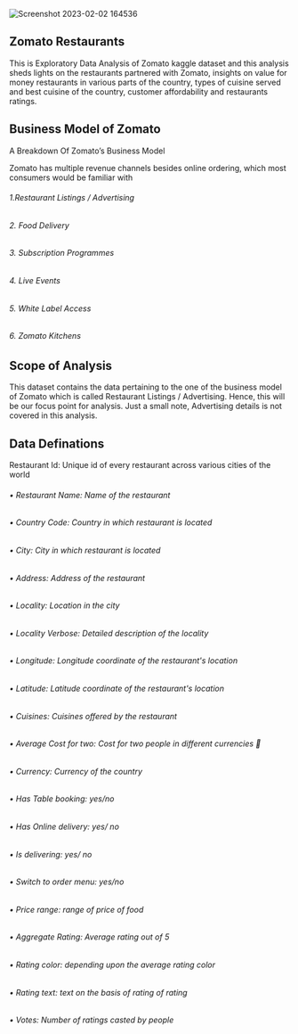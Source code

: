 ![Screenshot 2023-02-02 164536](https://user-images.githubusercontent.com/36980518/216315340-9c95e6c5-4f17-4e23-ac42-89c1064da006.png)



## Zomato Restaurants

 This is Exploratory Data Analysis of Zomato kaggle dataset and this analysis sheds lights on the restaurants partnered with Zomato, insights on value for money restaurants in various parts of the country, types of cuisine served and  best cuisine of the country, customer affordability and restaurants ratings. 

## Business Model of Zomato

A Breakdown Of Zomato’s Business Model

Zomato has multiple revenue channels besides online ordering, which most consumers would be familiar with

###### 1.Restaurant Listings / Advertising 
###### 2. Food Delivery
###### 3. Subscription Programmes
###### 4. Live Events
###### 5. White Label Access
###### 6. Zomato Kitchens


## Scope of Analysis

This dataset contains the data pertaining to the one of the business model of Zomato which is called Restaurant Listings / Advertising. Hence, this will be our focus point for analysis.
Just a small note, Advertising details is not covered in this analysis. 

## Data Definations

Restaurant Id: Unique id of every restaurant across various cities of the world
###### • Restaurant Name: Name of the restaurant
###### • Country Code: Country in which restaurant is located
###### • City: City in which restaurant is located
###### • Address: Address of the restaurant
###### • Locality: Location in the city
###### • Locality Verbose: Detailed description of the locality
###### • Longitude: Longitude coordinate of the restaurant's location
###### • Latitude: Latitude coordinate of the restaurant's location
###### • Cuisines: Cuisines offered by the restaurant
###### • Average Cost for two: Cost for two people in different    currencies 👫
###### • Currency: Currency of the country
###### • Has Table booking: yes/no
###### • Has Online delivery: yes/ no
###### • Is delivering: yes/ no
###### • Switch to order menu: yes/no
###### • Price range: range of price of food
###### • Aggregate Rating: Average rating out of 5
###### • Rating color: depending upon the average rating color
###### • Rating text: text on the basis of rating of rating
###### • Votes: Number of ratings casted by people














                                     



